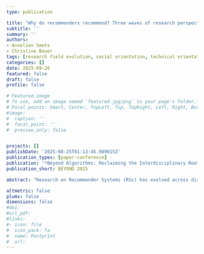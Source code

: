 ```yaml
---
type: publication

title: "Why do recommenders recommend? Three waves of research perspectives on recommender systems"
subtitle: ''
summary: ''
authors:
- Annelien Smets
- Christine Bauer
tags: [research field evolution, social orientation, technical orientation, recommender systems, interdisciplinary, social sciences, computer sciences, position paper, BEYOND]
categories: []
date: 2025-09-26
featured: false
draft: false
profile: false

# Featured image
# To use, add an image named `featured.jpg/png` to your page's folder.
# Focal points: Smart, Center, TopLeft, Top, TopRight, Left, Right, BottomLeft, Bottom, BottomRight.
#image:
#  caption: ''
#  focal_point: ''
#  preview_only: false


projects: []
publishDate: '2025-08-25T01:13:45.989615Z'
publication_types: [paper-conference]
publication: '*Beyond Algorithms: Reclaiming the Interdisciplinary Roots of Recommender Systems Workshop*'
publication_short: BEYOND 2025

abstract: "Research on Recommender Systems (RSs) has evolved across disciplines, from a focus on technical optimization to a broader interest in these systems' societal role and impact. In this paper, we distinguish between two broad research orientations---technical and social---and identify three research waves that reflect shifting assumptions and research questions of both orientations. We discuss how assumptions within each research orientation have influenced the other over time, shaped by RSs becoming more deeply embedded in real-world, multi-sided applications. We argue that this evolving interplay has led to growing convergence around the central question: why do recommenders recommend? Addressing this question requires perspectives that span both technical and social domains, underscoring the importance of interdisciplinary collaboration. By charting this research evolution, this paper aims to support interdisciplinary exchange and collaboration in the field. It encourages researchers to explicitly acknowledge and revisit the assumptions that drive their research, and identifies which research questions arise more naturally and which may require additional effort."

altmetric: false
plumx: false
dimensions: false
#doi: 
#url_pdf: 
#links:
#- icon: file
#  icon_pack: fa
#  name: Postprint
#  url: 
---
```

